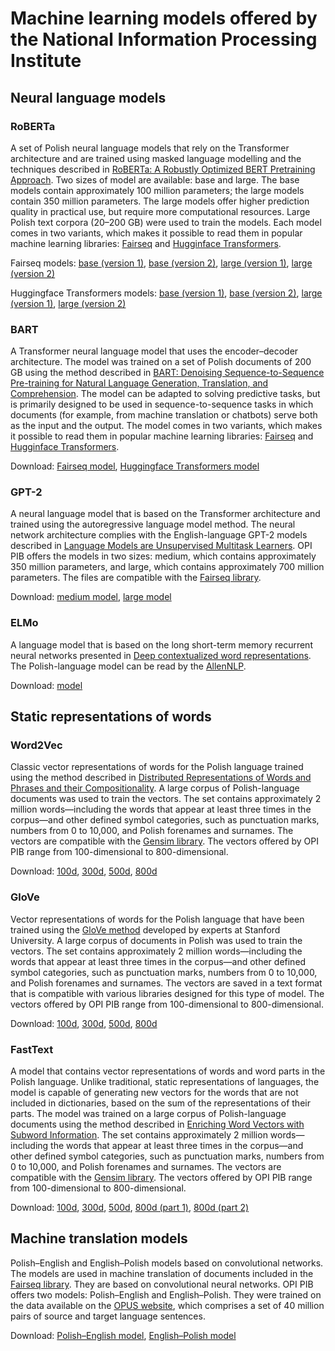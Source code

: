 # Machine learning models offered by the National Information Processing Institute

## Neural language models 

### RoBERTa

A set of Polish neural language models that rely on the Transformer architecture and are trained using masked language modelling and the techniques described in [RoBERTa: A Robustly Optimized BERT Pretraining Approach](https://arxiv.org/abs/1907.11692). Two sizes of model are available: base and large. The base models contain approximately 100 million parameters; the large models contain 350 million parameters. The large models offer higher prediction quality in practical use, but require more computational resources. Large Polish text corpora (20–200 GB) were used to train the models. Each model comes in two variants, which makes it possible to read them in popular machine learning libraries: [Fairseq](https://github.com/pytorch/fairseq) and [Hugginface Transformers](https://github.com/huggingface/transformers).

Fairseq models: [base (version 1)](https://share.opi.org.pl/s/YammFDDFyymxHjA), [base (version 2)](https://share.opi.org.pl/s/X78QyWBXmbTmWTr), [large (version 1)](https://share.opi.org.pl/s/TBM8q5Bzrqaa5XF), [large (version 2)](https://share.opi.org.pl/s/zwK4mofafDtgBx2)

Huggingface Transformers models: [base (version 1)](https://share.opi.org.pl/s/j9A9Fmij6smDTe8), [base (version 2)](https://share.opi.org.pl/s/JonE4qDDjzsQAtT), [large (version 1)](https://share.opi.org.pl/s/RAmxCTKDNY4naWe), [large (version 2)](https://share.opi.org.pl/s/FTpq7ceAgdeyR5k)

### BART

A Transformer neural language model that uses the encoder–decoder architecture. The model was trained on a set of Polish documents of 200 GB using the method described in [BART: Denoising Sequence-to-Sequence Pre-training for Natural Language Generation, Translation, and Comprehension](https://arxiv.org/abs/1910.13461). The model can be adapted to solving predictive tasks, but is primarily designed to be used in sequence-to-sequence tasks in which documents (for example, from machine translation or chatbots) serve both as the input and the output. The model comes in two variants, which makes it possible to read them in popular machine learning libraries: [Fairseq](https://github.com/pytorch/fairseq) and [Hugginface Transformers](https://github.com/huggingface/transformers).

Download: [Fairseq model](https://share.opi.org.pl/s/aw6o2g7joKS8m6D), [Huggingface Transformers model](https://share.opi.org.pl/s/nHPT3Ln7SBRyb5M)

### GPT-2

A neural language model that is based on the Transformer architecture and trained using the autoregressive language model method. The neural network architecture complies with the English-language GPT-2 models described in [Language Models are Unsupervised Multitask Learners](https://d4mucfpksywv.cloudfront.net/better-language-models/language_models_are_unsupervised_multitask_learners.pdf). OPI PIB offers the models in two sizes: medium, which contains approximately 350 million parameters, and large, which contains approximately 700 million parameters. The files are compatible with the [Fairseq library](https://github.com/pytorch/fairseq).

Download: [medium model](https://share.opi.org.pl/s/9p32SjLsASgepqz), [large model](https://share.opi.org.pl/s/TGXs2CytKnTbjNx)

### ELMo

A language model that is based on the long short-term memory recurrent neural networks presented in [Deep contextualized word representations](https://arxiv.org/abs/1802.05365). The Polish-language model can be read by the [AllenNLP](https://github.com/allenai/allennlp).

Download: [model](https://share.opi.org.pl/s/KrKRTytyQp7yka9)


## Static representations of words

### Word2Vec

Classic vector representations of words for the Polish language trained using the method described in [Distributed Representations of Words and Phrases
and their Compositionality](https://arxiv.org/abs/1310.4546). A large corpus of Polish-language documents was used to train the vectors. The set contains approximately 2 million words—including the words that appear at least three times in the corpus—and other defined symbol categories, such as punctuation marks, numbers from 0 to 10,000, and Polish forenames and surnames. The vectors are compatible with the  [Gensim library](https://radimrehurek.com/gensim/). The vectors offered by OPI PIB range from 100-dimensional to 800-dimensional.

Download: [100d](https://share.opi.org.pl/s/w7eTXQWeAJXX8tP), [300d](https://share.opi.org.pl/s/PnZD2Yck3jQT4ye), [500d](https://share.opi.org.pl/s/NMQXAjbi3yx7gZL), [800d](https://share.opi.org.pl/s/QTz8Jt2gbMmtnkx)

### GloVe

Vector representations of words for the Polish language that have been trained using the [GloVe method](https://aclanthology.org/D14-1162/) developed by experts at Stanford University. A large corpus of documents in Polish was used to train the vectors. The set contains approximately 2 million words—including the words that appear at least three times in the corpus—and other defined symbol categories, such as punctuation marks, numbers from 0 to 10,000, and Polish forenames and surnames. The vectors are saved in a text format that is compatible with various libraries designed for this type of model. The vectors offered by OPI PIB range from 100-dimensional to 800-dimensional.

Download: [100d](https://share.opi.org.pl/s/qeWtsizPZxJZXCY), [300d](https://share.opi.org.pl/s/kzWtFTTWAnNnmS4), [500d](https://share.opi.org.pl/s/TEernXTfFco2EXt), [800d](https://share.opi.org.pl/s/MQ4LisDdagX5DWL)

### FastText

A model that contains vector representations of words and word parts in the Polish language. Unlike traditional, static representations of languages, the model is capable of generating new vectors for the words that are not included in dictionaries, based on the sum of the representations of their parts. The model was trained on a large corpus of Polish-language documents using the method described in [Enriching Word Vectors with Subword Information](https://arxiv.org/abs/1607.04606). The set contains approximately 2 million words—including the words that appear at least three times in the corpus—and other defined symbol categories, such as punctuation marks, numbers from 0 to 10,000, and Polish forenames and surnames. The vectors are compatible with the [Gensim library](https://radimrehurek.com/gensim/). The vectors offered by OPI PIB range from 100-dimensional to 800-dimensional.

Download: [100d](https://share.opi.org.pl/s/JGwNPApL4NH2Lza), [300d](https://share.opi.org.pl/s/5cGH7xMiJg3FzEW), [500d](https://share.opi.org.pl/s/kgMqjCL7WM3zQ62), [800d (part 1)](https://share.opi.org.pl/s/o2e37A6KsZ4odtd), [800d (part 2)](https://share.opi.org.pl/s/a6926zpKPLy9Bq7)

## Machine translation models

Polish–English and English–Polish models based on convolutional networks. The models are used in machine translation of documents included in the [Fairseq library](https://github.com/pytorch/fairseq). They are based on convolutional neural networks. OPI PIB offers two models: Polish–English and English–Polish. They were trained on the data available on the [OPUS website](http://opus.nlpl.eu/), which comprises a set of 40 million pairs of source and target language sentences.

Download: [Polish–English model](https://share.opi.org.pl/s/ztGPz7q7aHk4CfH), [English–Polish model](https://share.opi.org.pl/s/GTW5n4KdiyFcaAq)
